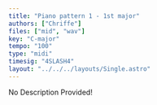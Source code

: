 ```yaml
---
title: "Piano pattern 1 - 1st major"
authors: ["Chriffe"]
files: ["mid", "wav"]
key: "C-major"
tempo: "100"
type: "midi"
timesig: "4SLASH4"
layout: "../../../layouts/Single.astro"
---
```

No Description Provided!
